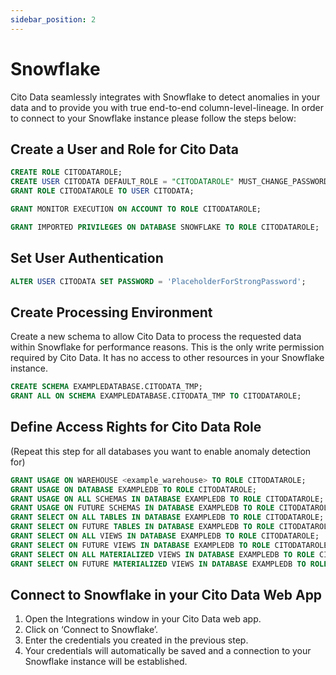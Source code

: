 ```yaml
---
sidebar_position: 2
---
```


# Snowflake

Cito Data seamlessly integrates with Snowflake to detect anomalies in your data and to provide you with true end-to-end column-level-lineage. In order to connect to your Snowflake instance please follow the steps below:

## Create a User and Role for Cito Data

```sql
CREATE ROLE CITODATAROLE;
CREATE USER CITODATA DEFAULT_ROLE = "CITODATAROLE" MUST_CHANGE_PASSWORD = FALSE;
GRANT ROLE CITODATAROLE TO USER CITODATA;
```

```sql
GRANT MONITOR EXECUTION ON ACCOUNT TO ROLE CITODATAROLE;
```

```sql
GRANT IMPORTED PRIVILEGES ON DATABASE SNOWFLAKE TO ROLE CITODATAROLE;
```
## Set User Authentication

```sql
ALTER USER CITODATA SET PASSWORD = 'PlaceholderForStrongPassword';
```

## Create Processing Environment
Create a new schema to allow Cito Data to process the requested data within Snowflake for performance reasons. This is the only write permission required by Cito Data. It has no access to other resources in your Snowflake instance.

```sql
CREATE SCHEMA EXAMPLEDATABASE.CITODATA_TMP;
GRANT ALL ON SCHEMA EXAMPLEDATABASE.CITODATA_TMP TO CITODATAROLE;
```

## Define Access Rights for Cito Data Role
(Repeat this step for all databases you want to enable anomaly detection for)

```sql
GRANT USAGE ON WAREHOUSE <example_warehouse> TO ROLE CITODATAROLE;
GRANT USAGE ON DATABASE EXAMPLEDB TO ROLE CITODATAROLE;
GRANT USAGE ON ALL SCHEMAS IN DATABASE EXAMPLEDB TO ROLE CITODATAROLE;
GRANT USAGE ON FUTURE SCHEMAS IN DATABASE EXAMPLEDB TO ROLE CITODATAROLE;
GRANT SELECT ON ALL TABLES IN DATABASE EXAMPLEDB TO ROLE CITODATAROLE;
GRANT SELECT ON FUTURE TABLES IN DATABASE EXAMPLEDB TO ROLE CITODATAROLE;
GRANT SELECT ON ALL VIEWS IN DATABASE EXAMPLEDB TO ROLE CITODATAROLE;
GRANT SELECT ON FUTURE VIEWS IN DATABASE EXAMPLEDB TO ROLE CITODATAROLE;
GRANT SELECT ON ALL MATERIALIZED VIEWS IN DATABASE EXAMPLEDB TO ROLE CITODATAROLE;
GRANT SELECT ON FUTURE MATERIALIZED VIEWS IN DATABASE EXAMPLEDB TO ROLE CITODATAROLE;
```
## Connect to Snowflake in your Cito Data Web App
1. Open the Integrations window in your Cito Data web app.
2. Click on ‘Connect to Snowflake’.
3. Enter the credentials you created in the previous step.
4. Your credentials will automatically be saved and a connection to your Snowflake instance will be established.